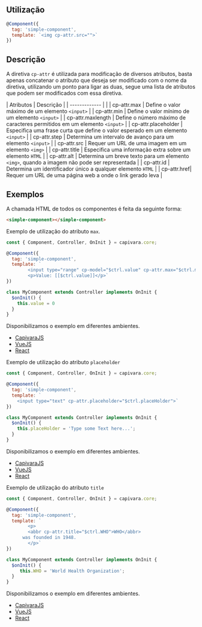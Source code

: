 ## Utilização

```js
@Component({
  tag: 'simple-component',
  template: `<img cp-attr.src="">` 
})
```

## Descrição

A diretiva `cp-attr` é utilizada para modificação de diversos atributos, basta apenas concatenar o atributo que deseja ser modificado com o nome da diretiva, utilizando um ponto para ligar as duas, segue uma lista de atributos que podem ser modificados com essa diretiva.

| Atributos        | Descrição |
| -------------    | |
| cp-attr.max      | Define o valor máximo de um elemento `<input>` |
| cp-attr.min      | Define o valor mínimo de um elemento `<input>` |
| cp-attr.maxlength | Define o número máximo de caracteres permitidos em um elemento `<input>` |
| cp-attr.placeholder | Especifica uma frase curta que define o valor esperado em um elemento `<input>` |
| cp-attr.step | Determina um intervalo de avanço para um elemento `<input>` |
| cp-attr.src | Requer um URL de uma imagem em um elemento `<img>` |
| cp-attr.title | Especifica uma informação extra sobre um elemento `HTML` |
| cp-attr.alt | Determina um breve texto para um elemento `<img>`, quando a imagem não pode ser representada |
| cp-attr.id | Determina um identificador único a qualquer elemento `HTML` |
| cp-attr.href| Requer um URL de uma página web a onde o link gerado leva |

## Exemplos

A chamada HTML de todos os componentes é feita da seguinte forma:

```HTML
<simple-component></simple-component>
```

Exemplo de utilização do atributo `max`.

```js
const { Component, Controller, OnInit } = capivara.core;

@Component({
  tag: 'simple-component',
  template: `
        <input type="range" cp-model="$ctrl.value" cp-attr.max="$ctrl.maxRange">
        <p>Value: [[$ctrl.value]]</p>`
})

class MyComponent extends Controller implements OnInit {
  $onInit() {
  	this.value = 0
  }
}
```
Disponibilizamos o exemplo em diferentes ambientes.
* [CapivaraJS](https://jsfiddle.net/jcanabarro/zf8gqh0d/320/)
* [VueJS](http://jsfiddle.net/jcanabarro/ygznj9mt/22/)
* [React](http://jsfiddle.net/jcanabarro/td4v7qqd/320/)

Exemplo de utilização do atributo `placeholder`

```js
const { Component, Controller, OnInit } = capivara.core;

@Component({
  tag: 'simple-component',
  template: `
    <input type="text" cp-attr.placeholder="$ctrl.placeHolder">`
})

class MyComponent extends Controller implements OnInit {
  $onInit() {
  	this.placeHolder = 'Type some Text here...';
  }
}
```
Disponibilizamos o exemplo em diferentes ambientes.
* [CapivaraJS](https://jsfiddle.net/jcanabarro/zf8gqh0d/323/)
* [VueJS](http://jsfiddle.net/jcanabarro/ygznj9mt/96/)
* [React](http://jsfiddle.net/jcanabarro/td4v7qqd/323/)

Exemplo de utilização do atributo `title`

```js
const { Component, Controller, OnInit } = capivara.core;

@Component({
  tag: 'simple-component',
  template: `
		<p>
    	<abbr cp-attr.title="$ctrl.WHO">WHO</abbr>
      was founded in 1948.
		</p>`
})

class MyComponent extends Controller implements OnInit {
  $onInit() {
  	 this.WHO = 'World Health Organization';
  }
}
```
Disponibilizamos o exemplo em diferentes ambientes.
* [CapivaraJS](https://jsfiddle.net/jcanabarro/zf8gqh0d/326/)
* [VueJS](http://jsfiddle.net/jcanabarro/ygznj9mt/28/)
* [React](http://jsfiddle.net/jcanabarro/td4v7qqd/323/)

